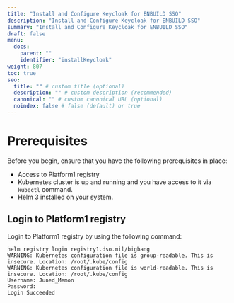 ```yaml
---
title: "Install and Configure Keycloak for ENBUILD SSO"
description: "Install and Configure Keycloak for ENBUILD SSO"
summary: "Install and Configure Keycloak for ENBUILD SSO"
draft: false
menu:
  docs:
    parent: ""
    identifier: "installKeycloak"
weight: 807
toc: true
seo:
  title: "" # custom title (optional)
  description: "" # custom description (recommended)
  canonical: "" # custom canonical URL (optional)
  noindex: false # false (default) or true
---
```


# Prerequisites
Before you begin, ensure that you have the following prerequisites in place:
- Access to Platform1 registry
- Kubernetes cluster is up and running and you have access to it via `kubectl` command.
- Helm 3 installed on your system.


## Login to Platform1 registry
Login to Platform1 registry by using the following command:
  

```shell
helm registry login registry1.dso.mil/bigbang
WARNING: Kubernetes configuration file is group-readable. This is insecure. Location: /root/.kube/config
WARNING: Kubernetes configuration file is world-readable. This is insecure. Location: /root/.kube/config
Username: Juned_Memon
Password:
Login Succeeded
```